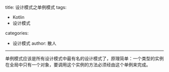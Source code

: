 title: 设计模式之单例模式
tags:
  - Kotlin
  - 设计模式

categories:
  - 设计模式
 author: 散人
---

单例模式应该是所有设计模式中最有名的设计模式了，原理简单：一个类型的实例在全局中只有一个对象，要调用这个实例的方法必须经由这个单例来完成。


<!--stackedit_data:
eyJoaXN0b3J5IjpbNzIxMzczMzI3LC0yNDUzNzg3NjUsMTU1MT
U5MDc2MCwxODg4ODk1NjI4XX0=
-->
